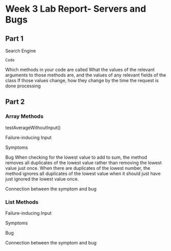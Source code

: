 # Week 3 Lab Report- Servers and Bugs

## Part 1
Search Engine

```
Code

```
Which methods in your code are called
What the values of the relevant arguments to those methods are, and the values of any relevant fields of the class
If those values change, how they change by the time the request is done processing

## Part 2 
### Array Methods 

testAverageWithoutInput()

Failure-inducing Input

Symptoms

Bug
When checking for the lowest value to add to sum, the method removes all duplicates of the lowest value rather than removing the lowest value just once. When there are duplicates of the lowest number, the method ignores all duplicates of the lowest value when it should just have just ignored the lowest value once. 

Connection between the symptom and bug

### List Methods 
Failure-inducing Input

Symptoms

Bug

Connection between the symptom and bug
